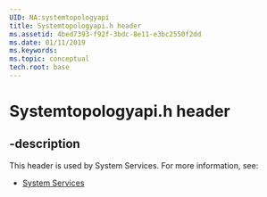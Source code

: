 ```yaml
---
UID: NA:systemtopologyapi
title: Systemtopologyapi.h header
ms.assetid: 4bed7393-f92f-3bdc-8e11-e3bc2550f2dd
ms.date: 01/11/2019
ms.keywords: 
ms.topic: conceptual
tech.root: base
---
```


# Systemtopologyapi.h header


## -description


This header is used by System Services. For more information, see:

- [System Services](../_base/index.md)
